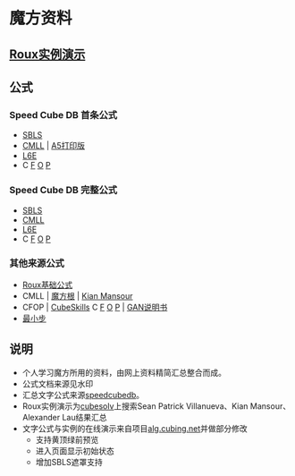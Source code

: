 # 魔方资料
## [Roux实例演示](RouxExample.html)  

## 公式

### Speed Cube DB 首条公式
- [SBLS](SBLS.html)
- [CMLL](CMLL.html) | [A5打印版](CMLLPrint.html)
- [L6E](L6E.html)
- C
[F](F2L.html)
[O](OLL.html)
[P](PLL.html)

### Speed Cube DB 完整公式
- [SBLS](SBLSFull.html)
- [CMLL](CMLLFull.html)
- [L6E](L6EFull.html)
- C [F](F2LFull.html)
[O](OLLFull.html)
[P](PLLFull.html)


### 其他来源公式
- [Roux基础公式](RouxBase.html)
- CMLL |
[魔方根](CubeRootCMLL.html) | 
[Kian Mansour](KianMansourCMLL.html)
- CFOP |
[CubeSkills](https://www.cubeskills.com/) C
[F](/doc/f2l-algorithms-different-slot-positions.pdf)
[O](/doc/oll-algorithms.pdf)
[P](/doc/pll-algorithms.pdf) |
[GAN说明书](/doc/gancfop.jpg)
- [最小步](/doc/fmccn.pdf)

## 说明
- 个人学习魔方所用的资料，由网上资料精简汇总整合而成。
- 公式文档来源见水印
- 汇总文字公式来源[speedcubedb](http://www.speedcubedb.com)。  
- Roux实例演示为[cubesolv](http://cubesolv.es/)上搜索Sean Patrick Villanueva、Kian Mansour、Alexander Lau结果汇总 
- 文字公式与实例的在线演示来自项目[alg.cubing.net](https://github.com/cubing/alg.cubing.net)并做部分修改
    - 支持黄顶绿前预览
    - 进入页面显示初始状态
    - 增加SBLS遮罩支持
